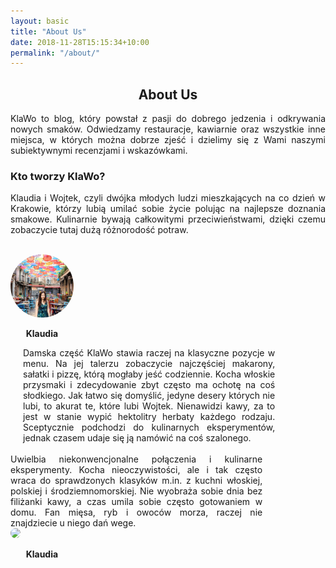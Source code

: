 ```yaml
---
layout: basic
title: "About Us"
date: 2018-11-28T15:15:34+10:00
permalink: "/about/"
---
```


<h2 align= "center">About Us</h2>

<style>body {text-align: justify}</style>

KlaWo to blog, który powstał z pasji do dobrego jedzenia i odkrywania nowych smaków. Odwiedzamy restauracje, kawiarnie oraz wszystkie inne miejsca, w których można dobrze zjeść i dzielimy się z Wami naszymi subiektywnymi recenzjami i wskazówkami.

### Kto tworzy KlaWo?

Klaudia i Wojtek, czyli dwójka młodych ludzi mieszkających na co dzień w Krakowie, którzy lubią umilać sobie życie polując na najlepsze doznania smakowe. Kulinarnie bywają całkowitymi przeciwieństwami, dzięki czemu zobaczycie tutaj dużą różnorodość potraw.
<br/><br/>
<div>
<div class="col-img">
<img src = "https://github.com/KlaWo-Blog/dev/blob/master/assets/images/author/klaudia-jusko.jpg?raw=true" class = "rounded-img"/>
<p align="center"><b>Klaudia</b></p>
</div>
<div class="col-txt-right">
Damska część KlaWo stawia raczej na klasyczne pozycje w menu. Na jej talerzu zobaczycie najczęściej makarony, sałatki i pizzę, którą mogłaby jeść codziennie. Kocha włoskie przysmaki i zdecydowanie zbyt często ma ochotę na coś słodkiego. Jak łatwo się domyślić, jedyne desery których nie lubi, to akurat te, które lubi Wojtek. Nienawidzi kawy, za to jest w stanie wypić hektolitry herbaty każdego rodzaju. Sceptycznie podchodzi do kulinarnych eksperymentów, jednak czasem udaje się ją namówić na coś szalonego.
</div>
</div>
<br style="clear:both;"/>
<br/>

<div>
<div class="col-txt-left">
Uwielbia niekonwencjonalne połączenia i kulinarne eksperymenty. Kocha nieoczywistości, ale i tak często wraca do sprawdzonych klasyków m.in. z kuchni włoskiej, polskiej i środziemnomorskiej. Nie wyobraża sobie dnia bez filiżanki kawy, a czas umila sobie często gotowaniem w domu. Fan mięsa, ryb i owoców morza, raczej nie znajdziecie u niego dań wege.
</div>
<div class="col-img">
<img src = "https://wszlosek.github.io/website/photo.jpg?raw=true" class = "rounded-img"/>
<p align="center"><b>Klaudia</b></p>
</div>
</div>
<br style="clear:both;"/>


<style>
.rounded-img{
border-radius: 50%;
}

img[src$="#avatar"] {
  display: block;
  margin: 0 auto;
  border-radius: 50%;
  max-width: 100%;
}
.col-img {
  float: left;
  width: 20%;
}

.col-txt-right {
  float: left;
  width: 80%;
  padding-left: 20px
}

.col-txt-left {
  float: left;
  width: 80%;
  padding-right: 20px
}

.prose img {
    margin-top: 0.5em;
    margin-bottom: 0.5em;
}

.prose p{
    margin-top: 0.5em;
    margin-bottom: 0.5em;
}
</style>
